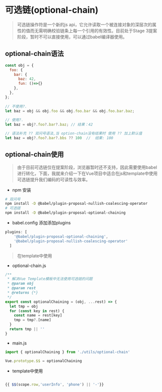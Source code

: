 # 可选链(optional-chain)
> 可选链操作符是一个新的js api，它允许读取一个被连接对象的深层次的属性的值而无需明确校验链条上每一个引用的有效性。目前处于Stage 3提案阶段，暂时不可以直接使用，可以通过babel编译器使用。

## optional-chain语法
```javascript
const obj = {
  foo: {
    bar: {
      baz: 42,
      fun: ()=>{}
    },
  },
};
 
// 不使用?.
let baz = obj && obj.foo && obj.foo.bar && obj.foo.bar.baz;
 
// 使用?.
let baz = obj?.foo?.bar?.baz; // 结果：42

// 语法补充 ?? 双问号语法,当 option-chain没有结果时 使用 ?? 加上默认值
let baz = obj?.foo?.bar?.bbs ?? 100  //  结果: 100
```

## optional-chain使用
> 由于目前可选链仅在提案阶段，浏览器暂时还不支持，因此需要使用babel进行转化，下面，我就来介绍一下在Vue项目中适合在js和template中使用可选链提升我们编码的可读性与效率。
- npm 安装
```bash
# 双问号
npm install -D @babel/plugin-proposal-nullish-coalescing-operator
# 可选链
npm install -D @babel/plugin-proposal-optional-chaining
```
- babel.config 添加添加plugins
```javascript
plugins: [
    '@babel/plugin-proposal-optional-chaining',
    '@babel/plugin-proposal-nullish-coalescing-operator'
  ]
```
> 在template中使用
- optional-chain.js
```javascript
/**
 * 解决Vue Template模板中无法使用可选链的问题
 * @param obj
 * @param rest
 * @returns {*}
 */
export const optionalChaining = (obj, ...rest) => {
  let tmp = obj
  for (const key in rest) {
    const name = rest[key]
    tmp = tmp?.[name]
  }
  return tmp || ''
}
```
- main.js
```javascript
import { optionalChaining } from './utils/optional-chain'

Vue.prototype.$$ = optionalChaining
```
- template中使用
```javascript

{{ $$(scope.row,'userInfo', 'phone') || '-'}}
```    
